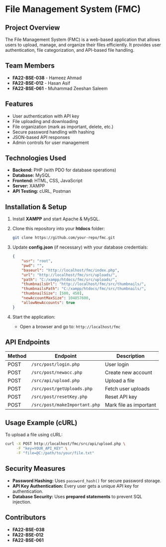 # File Management System (FMC)

## Project Overview
The File Management System (FMC) is a web-based application that allows users to upload, manage, and organize their files efficiently. It provides user authentication, file categorization, and API-based file handling.

## Team Members
- **FA22-BSE-038** - Hameez Ahmad
- **FA22-BSE-012** - Hasan Asif
- **FA22-BSE-061** - Muhammad Zeeshan Saleem

## Features
- User authentication with API key
- File uploading and downloading
- File organization (mark as important, delete, etc.)
- Secure password handling with hashing
- JSON-based API responses
- Admin controls for user management

## Technologies Used
- **Backend:** PHP (with PDO for database operations)
- **Database:** MySQL
- **Frontend:** HTML, CSS, JavaScript
- **Server:** XAMPP
- **API Testing:** cURL, Postman

## Installation & Setup
1. Install **XAMPP** and start Apache & MySQL.
2. Clone this repository into your **htdocs** folder:
   ```sh
   git clone https://github.com/your-repo/fmc.git
   ```

3. Update **config.json** (if necessary) with your database credentials:
   ```json
   {
       "usr": "root",
       "pwd": "",
       "baseurl": "http://localhost/fmc/index.php",
       "url": "http://localhost/fmc/src/uploads/",
       "path": "C:/xampp/htdocs/fmc/src/uploads/",
       "thumbnailsUrl": "http://localhost/fmc/src/thumbnails/",
       "thumbnailsPath": "C:/xampp/htdocs/fmc/src/thumbnails/",
       "thumbnailSize": [500, 450],
       "newAccountMaxSize": 104857600,
       "allowNewAccounts": true
   }
   ```
4. Start the application:
   - Open a browser and go to: `http://localhost/fmc`

## API Endpoints
| Method | Endpoint                  | Description             |
|--------|---------------------------|-------------------------|
| POST   | `/src/post/login.php`      | User login             |
| POST   | `/src/post/newacc.php`     | Create new account     |
| POST   | `/src/api/upload.php`      | Upload a file          |
| POST   | `/src/post/getUploads.php` | Fetch user uploads     |
| POST   | `/src/post/resetKey.php`   | Reset API key          |
| POST   | `/src/post/makeImportant.php` | Mark file as important |

## Usage Example (cURL)
To upload a file using cURL:
```sh
curl -X POST http://localhost/fmc/src/api/upload.php \
     -F "key=YOUR_API_KEY" \
     -F "file=@C:/path/to/your/file.txt"
```

## Security Measures
- **Password Hashing:** Uses `password_hash()` for secure password storage.
- **API Key Authentication:** Every user gets a unique API key for authentication.
- **Database Security:** Uses **prepared statements** to prevent SQL injection.

## Contributors
- **FA22-BSE-038**
- **FA22-BSE-012**
- **FA22-BSE-061**














